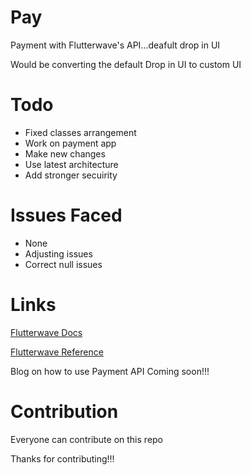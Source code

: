 # Pay
Payment with Flutterwave's API...deafult drop in UI

Would be converting the default Drop in UI to custom UI

# Todo

* Fixed classes arrangement
* Work on payment app
* Make new changes
* Use latest architecture
* Add stronger secuirity

# Issues Faced

* None
* Adjusting issues
* Correct null issues

# Links

[Flutterwave Docs](https://developer.flutterwave.com/docs/transfers)


[Flutterwave Reference](https://developer.flutterwave.com/reference#create-a-transfer)

Blog on how to use Payment API Coming soon!!!

# Contribution

Everyone can contribute on this repo

Thanks for contributing!!!
